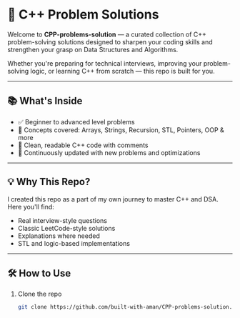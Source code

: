 # 🧠 C++ Problem Solutions

Welcome to **CPP-problems-solution** — a curated collection of C++ problem-solving solutions designed to sharpen your coding skills and strengthen your grasp on Data Structures and Algorithms.

Whether you're preparing for technical interviews, improving your problem-solving logic, or learning C++ from scratch — this repo is built for you.

---

## 📚 What's Inside

- ✅ Beginner to advanced level problems
- 📌 Concepts covered: Arrays, Strings, Recursion, STL, Pointers, OOP & more
- 🧠 Clean, readable C++ code with comments
- 🚀 Continuously updated with new problems and optimizations

---

## 💡 Why This Repo?

I created this repo as a part of my own journey to master C++ and DSA.  
Here you'll find:
- Real interview-style questions
- Classic LeetCode-style solutions
- Explanations where needed
- STL and logic-based implementations

---

## 🛠️ How to Use

1. Clone the repo  
   ```bash
   git clone https://github.com/built-with-aman/CPP-problems-solution.git
